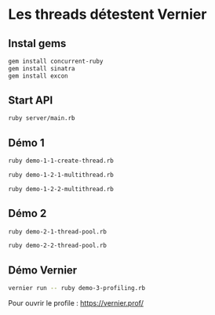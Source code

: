 # Les threads détestent Vernier

## Instal gems

```bash
gem install concurrent-ruby
gem install sinatra
gem install excon
```

## Start API

```bash
ruby server/main.rb
```

## Démo 1

```bash
ruby demo-1-1-create-thread.rb
```

```bash
ruby demo-1-2-1-multithread.rb
```

```bash
ruby demo-1-2-2-multithread.rb
```

## Démo 2

```bash
ruby demo-2-1-thread-pool.rb
```

```bash
ruby demo-2-2-thread-pool.rb
```

## Démo Vernier

```bash
vernier run -- ruby demo-3-profiling.rb
```

Pour ouvrir le profile : https://vernier.prof/